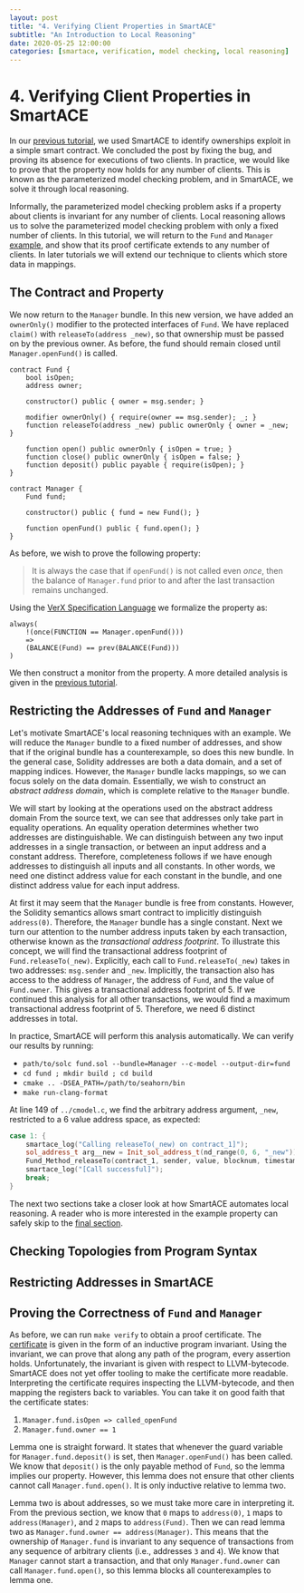 ```yaml
---
layout: post
title: "4. Verifying Client Properties in SmartACE"
subtitle: "An Introduction to Local Reasoning"
date: 2020-05-25 12:00:00
categories: [smartace, verification, model checking, local reasoning]
---
```


# 4. Verifying Client Properties in SmartACE

In our [previous tutorial](3_transactions.md), we used SmartACE to identify
ownerships exploit in a simple smart contract. We concluded the post by fixing
the bug, and proving its absence for executions of two clients. In practice, we
would like to prove that the property now holds for any number of clients. This
is known as the parameterized model checking problem, and in SmartACE, we solve
it through local reasoning.

Informally, the parameterized model checking problem asks if a property about
clients is invariant for any number of clients. Local reasoning allows us to
solve the parameterized model checking problem with only a fixed number of
clients. In this tutorial, we will return to the `Fund` and `Manager`
[example](3_transactions.md), and show that its proof certificate extends to any
number of clients. In later tutorials we will extend our technique to clients
which store data in mappings.

## The Contract and Property

We now return to the `Manager` bundle. In this new version, we have added an
`ownerOnly()` modifier to the protected interfaces of `Fund`. We have replaced
`claim()` with `releaseTo(address _new)`, so that ownership must be passed on
by the previous owner. As before, the fund should remain closed until
`Manager.openFund()` is called.

```solidity
contract Fund {
    bool isOpen;
    address owner;

    constructor() public { owner = msg.sender; }

    modifier ownerOnly() { require(owner == msg.sender); _; }
    function releaseTo(address _new) public ownerOnly { owner = _new; }

    function open() public ownerOnly { isOpen = true; }
    function close() public ownerOnly { isOpen = false; }
    function deposit() public payable { require(isOpen); }
}

contract Manager {
    Fund fund;

    constructor() public { fund = new Fund(); }

    function openFund() public { fund.open(); }
}
```

As before, we wish to prove the following property:

> It is always the case that if `openFund()` is not called even *once*, then the
> balance of `Manager.fund` prior to and after the last transaction remains
> unchanged.

Using the [VerX Specification Language](https://verx.ch/docs/spec.html) we
formalize the property as:

```
always(
    !(once(FUNCTION == Manager.openFund()))
    =>
    (BALANCE(Fund) == prev(BALANCE(Fund)))
)
```

We then construct a monitor from the property. A more detailed analysis is
given in the [previous tutorial](3_transactions.md).

## Restricting the Addresses of `Fund` and `Manager`

Let's motivate SmartACE's local reasoning techniques with an example. We will
reduce the `Manager` bundle to a fixed number of addresses, and show that if
the original bundle has a counterexample, so does this new bundle. In the
general case, Solidity addresses are both a data domain, and a set of mapping
indices. However, the `Manager` bundle lacks mappings, so we can focus solely on
the data domain. Essentially, we wish to construct an *abstract address domain*,
which is complete relative to the `Manager` bundle.

We will start by looking at the operations used on the abstract address domain
From the source text, we can see that addresses only take part in equality
operations. An equality operation determines whether two addresses are
distinguishable. We can distinguish between any two input addresses in a single
transaction, or between an input address and a constant address. Therefore,
completeness follows if we have enough addresses to distinguish all inputs and
all constants. In other words, we need one distinct address value for each
constant in the bundle, and one distinct address value for each input address.

At first it may seem that the `Manager` bundle is free from constants. However,
the Solidity semantics allows smart contract to implicitly distinguish
`address(0)`. Therefore, the `Manager` bundle has a single constant. Next we
turn our attention to the number address inputs taken by each transaction,
otherwise known as the *transactional address footprint*. To illustrate this
concept, we will find the transactional address footprint of
`Fund.releaseTo(_new)`. Explicitly, each call to `Fund.releaseTo(_new)` takes in
two addresses: `msg.sender` and `_new`. Implicitly, the transaction also has
access to the address of `Manager`, the address of `Fund`, and the value of
`Fund.owner`. This gives a transactional address footprint of 5. If we continued
this analysis for all other transactions, we would find a maximum transactional
address footprint of 5. Therefore, we need 6 distinct addresses in total.

In practice, SmartACE will perform this analysis automatically. We can verify
our results by running:

  * `path/to/solc fund.sol --bundle=Manager --c-model --output-dir=fund`
  * `cd fund ; mkdir build ; cd build`
  * `cmake .. -DSEA_PATH=/path/to/seahorn/bin`
  * `make run-clang-format`


At line 149 of `../cmodel.c`, we find the arbitrary address argument, `_new`,
restricted to a 6 value address space, as expected:

```cpp
case 1: {
    smartace_log("Calling releaseTo(_new) on contract_1]");
    sol_address_t arg__new = Init_sol_address_t(nd_range(0, 6, "_new"));
    Fund_Method_releaseTo(contract_1, sender, value, blocknum, timestamp, paid, origin, arg__new);
    smartace_log("[Call successful]");
    break;
}

```

The next two sections take a closer look at how SmartACE automates local
reasoning. A reader who is more interested in the example property can safely
skip to the [final section](#proving-the-correctness-of-fund-and-manager).

## Checking Topologies from Program Syntax

## Restricting Addresses in SmartACE

## Proving the Correctness of `Fund` and `Manager`

As before, we can run `make verify` to obtain a proof certificate. The
[certificate](https://arieg.bitbucket.io/pdf/hcvs17.pdf) is given in the form
of an inductive program invariant. Using the invariant, we can prove that along
any path of the program, every assertion holds. Unfortunately, the invariant is
given with respect to LLVM-bytecode. SmartACE does not yet offer tooling to make
the certificate more readable. Interpreting the certificate requires inspecting
the LLVM-bytecode, and then mapping the registers back to variables. You can
take it on good faith that the certificate states:

  1. `Manager.fund.isOpen => called_openFund`
  2. `Manager.fund.owner == 1`

Lemma one is straight forward. It states that whenever the guard variable for
`Manager.fund.deposit()` is set, then `Manager.openFund()` has been called. We
know that `deposit()` is the only payable method of `Fund`, so the lemma implies
our property. However, this lemma does not ensure that other clients cannot call
`Manager.fund.open()`. It is only inductive relative to lemma two.

Lemma two is about addresses, so we must take more care in interpreting it. From
the previous section, we know that `0` maps to `address(0)`, `1` maps to
`address(Manager)`, and `2` maps to `address(Fund)`. Then we can read lemma two
as `Manager.fund.owner == address(Manager)`. This means that the ownership of
`Manager.fund` is invariant to any sequence of transactions from any sequence of
arbitrary clients (i.e., addresses `3` and `4`). We know that `Manager` cannot
start a transaction, and that only `Manager.fund.owner` can call
`Manager.fund.open()`, so this lemma blocks all counterexamples to lemma one.
